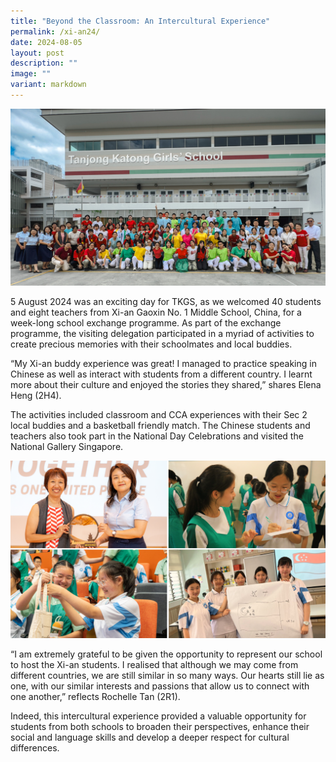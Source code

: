 ```yaml
---
title: "Beyond the Classroom: An Intercultural Experience"
permalink: /xi-an24/
date: 2024-08-05
layout: post
description: ""
image: ""
variant: markdown
---
```

<img src="/images/Sparkling_Moment/2024/XA24_hero.png">
<p>5 August 2024 was an exciting day for TKGS, as we welcomed 40 students and eight teachers from Xi-an Gaoxin No. 1 Middle School, China, for a week-long school exchange programme. As part of the exchange programme, the visiting delegation participated in a myriad of activities to create precious memories with their schoolmates and local buddies. </p>

<p>“My Xi-an buddy experience was great! I managed to practice speaking in Chinese as well as interact with students from a different country. I learnt more about their culture and enjoyed the stories they shared,” shares Elena Heng (2H4). </p>

<p>The activities included classroom and CCA experiences with their Sec 2 local buddies and a basketball friendly match. The Chinese students and teachers also took part in the National Day Celebrations and visited the National Gallery Singapore. </p>
<img src="/images/Sparkling_Moment/2024/XA24_1.png">
<p>“I am extremely grateful to be given the opportunity to represent our school to host the Xi-an students. I realised that although we may come from different countries, we are still similar in so many ways. Our hearts still lie as one, with our similar interests and passions that allow us to connect with one another,” reflects Rochelle Tan (2R1).</p>

<p>Indeed, this intercultural experience provided a valuable opportunity for students from both schools to broaden their perspectives, enhance their social and language skills and develop a deeper respect for cultural differences. </p>